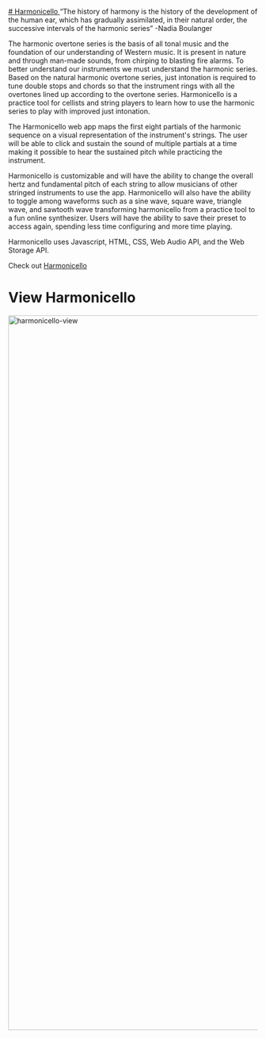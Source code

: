 <a href="https://spontaneous-bonbon-3e95b3.netlify.app/"> # Harmonicello </a>
“The history of harmony is the history of the development of the human ear, which has gradually assimilated,
in their natural order, the successive intervals of the harmonic series” -Nadia Boulanger

The harmonic overtone series is the basis of all tonal music and the foundation of our understanding of Western music.
It is present in nature and through man-made sounds, from chirping to blasting fire alarms.
To better understand our instruments we must understand the harmonic series.
Based on the natural harmonic overtone series, just intonation is required to tune double stops and chords so that
the instrument rings with all the overtones lined up according to the overtone series. Harmonicello is a practice tool
for cellists and string players to learn how to use the harmonic series to play with improved just intonation.

The Harmonicello web app maps the first eight partials of the harmonic sequence on a visual representation
of the instrument's strings. The user will be able to click and sustain the sound of multiple partials at a time
making it possible to hear the sustained pitch while practicing the instrument.

Harmonicello is customizable and will have the ability to change the overall hertz and fundamental pitch of each string
to allow musicians of other stringed instruments to use the app. Harmonicello will also have the ability to toggle
among waveforms such as a sine wave, square wave, triangle wave, and sawtooth wave transforming harmonicello
from a practice tool to a fun online synthesizer. Users will have the ability to save their preset to access
again, spending less time configuring and more time playing.

Harmonicello uses Javascript, HTML, CSS, Web Audio API, and the Web Storage API.

Check out <a href="https://spontaneous-bonbon-3e95b3.netlify.app/"> Harmonicello </a>
# View Harmonicello
<img width="1440" alt="harmonicello-view" src="https://user-images.githubusercontent.com/71400942/211226399-73f4244f-9403-472f-b18a-d0ba60a8927e.png">
